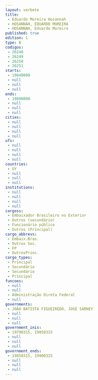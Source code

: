 ```yaml
---
layout: verbete
title:
 - Eduardo Moreira Hosannah
 - HOSANNAH, EDUARDO MOREIRA
 - HOSANNAH, Eduardo Moreira
published: true
edition: 1  
type: B
codigos: 
 - 26248
 - 26249
 - 26250
 - 26251
starts: 
 - 19840000
 - null 
 - null 
 - null 
ends: 
 - 19890000
 - null 
 - null 
 - null 
cities: 
 - null 
 - null 
 - null 
 - null 
ufs: 
 - null 
 - null 
 - null 
 - null 
countries: 
 - UY
 - null 
 - null 
 - null 
institutions: 
 - null 
 - null 
 - null 
 - null 
cargoss: 
 - Embaixador Brasileiro no Exterior
 - Outros (secundário)
 - Funcionário público
 - Outros (Principal)
cargo_abbrevs: 
 - Embaix.Bras.
 - Outros Sec.
 - FP
 - OutrosPrinc.
cargo_types: 
 - Principal
 - Secundário
 - Secundário
 - Principal
funcoes: 
 - null 
 - null 
 - Administração Direta Federal
 - null 
governments: 
 - JOÃO BATISTA FIGUEIREDO, JOSÉ SARNEY
 - null 
 - null 
 - null 
government_inis: 
 - 19790315, 19850315
 - null 
 - null 
 - null 
government_ends: 
 - 19850315, 19900315
 - null 
 - null 
 - null 
---
```


